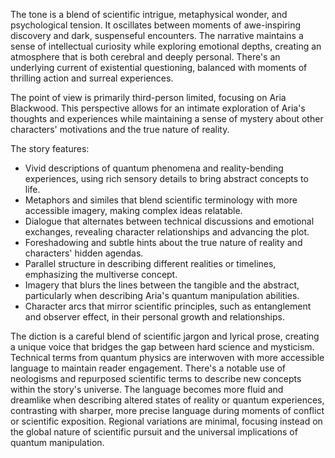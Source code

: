 
<tone>The tone is a blend of scientific intrigue, metaphysical wonder, and psychological tension. It oscillates between moments of awe-inspiring discovery and dark, suspenseful encounters. The narrative maintains a sense of intellectual curiosity while exploring emotional depths, creating an atmosphere that is both cerebral and deeply personal. There's an underlying current of existential questioning, balanced with moments of thrilling action and surreal experiences.</tone>

<pov>The point of view is primarily third-person limited, focusing on Aria Blackwood. This perspective allows for an intimate exploration of Aria's thoughts and experiences while maintaining a sense of mystery about other characters' motivations and the true nature of reality.</pov>

<litdev>The story features:
- Vivid descriptions of quantum phenomena and reality-bending experiences, using rich sensory details to bring abstract concepts to life.
- Metaphors and similes that blend scientific terminology with more accessible imagery, making complex ideas relatable.
- Dialogue that alternates between technical discussions and emotional exchanges, revealing character relationships and advancing the plot.
- Foreshadowing and subtle hints about the true nature of reality and characters' hidden agendas.
- Parallel structure in describing different realities or timelines, emphasizing the multiverse concept.
- Imagery that blurs the lines between the tangible and the abstract, particularly when describing Aria's quantum manipulation abilities.
- Character arcs that mirror scientific principles, such as entanglement and observer effect, in their personal growth and relationships.</litdev>

<lexchoice>The diction is a careful blend of scientific jargon and lyrical prose, creating a unique voice that bridges the gap between hard science and mysticism. Technical terms from quantum physics are interwoven with more accessible language to maintain reader engagement. There's a notable use of neologisms and repurposed scientific terms to describe new concepts within the story's universe. The language becomes more fluid and dreamlike when describing altered states of reality or quantum experiences, contrasting with sharper, more precise language during moments of conflict or scientific exposition. Regional variations are minimal, focusing instead on the global nature of scientific pursuit and the universal implications of quantum manipulation.</lexchoice>

